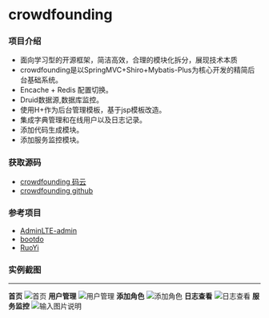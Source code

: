 # crowdfounding


### 项目介绍
- 面向学习型的开源框架，简洁高效，合理的模块化拆分，展现技术本质
- crowdfounding是以SpringMVC+Shiro+Mybatis-Plus为核心开发的精简后台基础系统。
- Encache + Redis 配置切换。
- Druid数据源,数据库监控。
- 使用H+作为后台管理模板，基于jsp模板改造。
- 集成字典管理和在线用户以及日志记录。
- 添加代码生成模块。
- 添加服务监控模块。

### 获取源码
- [crowdfounding 码云](https://gitee.com/wayn111/crowdfounding)
- [crowdfounding github](https://github.com/wayn111/crowdfounding)

### 参考项目
- [AdminLTE-admin](https://gitee.com/zhougaojun/KangarooAdmin/tree/master)
- [bootdo](https://gitee.com/lcg0124/bootdo)
- [RuoYi](https://gitee.com/y_project/RuoYi)

### 实例截图

-------------
__首页__
![首页](https://images.gitee.com/uploads/images/2019/0714/171521_91bc7764_1731679.png "main.png")
__用户管理__
![用户管理](https://images.gitee.com/uploads/images/2019/0714/171533_c3af9135_1731679.png "user.png")
__添加角色__
![添加角色](https://images.gitee.com/uploads/images/2019/0714/171544_8ed45408_1731679.png "role-add.png")
__日志查看__
![日志查看](https://images.gitee.com/uploads/images/2019/0714/171557_056253cd_1731679.png "log.png")
__服务监控__
![输入图片说明](https://images.gitee.com/uploads/images/2019/0719/173156_b2dc84a5_1731679.png "server.png")